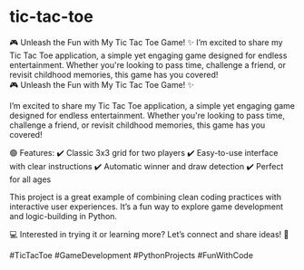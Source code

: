 # tic-tac-toe
🎮 Unleash the Fun with My Tic Tac Toe Game! ✨  I’m excited to share my Tic Tac Toe application, a simple yet engaging game designed for endless entertainment. Whether you're looking to pass time, challenge a friend, or revisit childhood memories, this game has you covered!  
🎮 Unleash the Fun with My Tic Tac Toe Game! ✨

I’m excited to share my Tic Tac Toe application, a simple yet engaging game designed for endless entertainment. Whether you're looking to pass time, challenge a friend, or revisit childhood memories, this game has you covered!

🟢 Features:
✔️ Classic 3x3 grid for two players
✔️ Easy-to-use interface with clear instructions
✔️ Automatic winner and draw detection
✔️ Perfect for all ages

This project is a great example of combining clean coding practices with interactive user experiences. It’s a fun way to explore game development and logic-building in Python.

💻 Interested in trying it or learning more? Let’s connect and share ideas! 🚀

#TicTacToe #GameDevelopment #PythonProjects #FunWithCode
